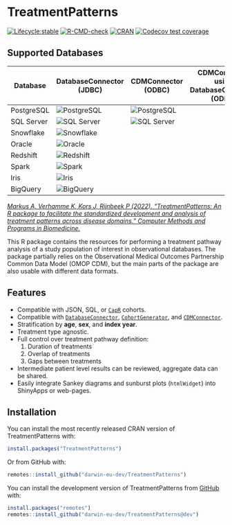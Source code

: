 
<!-- README.md is generated from README.Rmd. Please edit that file -->

# TreatmentPatterns

<!-- badges: start -->

[![Lifecycle:stable](https://img.shields.io/badge/lifecycle-stable-brightgreen.svg)](https://lifecycle.r-lib.org/articles/stages.html#stable)
[![R-CMD-check](https://github.com/darwin-eu-dev/TreatmentPatterns/actions/workflows/R-CMD-check.yaml/badge.svg?branch=dev)](https://github.com/darwin-eu-dev/TreatmentPatterns/actions/workflows/R-CMD-check.yaml)
[![CRAN](https://www.r-pkg.org/badges/version/TreatmentPatterns)](https://CRAN.R-project.org/package=TreatmentPatterns)
[![Codecov test
coverage](https://codecov.io/gh/darwin-eu-dev/TreatmentPatterns/branch/master/graph/badge.svg)](https://app.codecov.io/gh/darwin-eu-dev/TreatmentPatterns?branch=master)

## Supported Databases

| Database | DatabaseConnector (JDBC) | CDMConnector (ODBC) | CDMConnector using DatabaseConnector (ODBC) |
|----|----|----|----|
| PostgreSQL | ![PostgreSQL](https://github.com/darwin-eu-dev/TreatmentPatterns/actions/workflows/db-postgresql.yaml/badge.svg) | ![PostgreSQL](https://github.com/darwin-eu-dev/TreatmentPatterns/actions/workflows/cdmc-postgresql.yaml/badge.svg) |  |
| SQL Server | ![SQL Server](https://github.com/darwin-eu-dev/TreatmentPatterns/actions/workflows/db-sqlserver.yaml/badge.svg) | ![SQL Server](https://github.com/darwin-eu-dev/TreatmentPatterns/actions/workflows/cdmc-sqlserver.yaml/badge.svg) |  |
| Snowflake | ![Snowflake](https://github.com/darwin-eu-dev/TreatmentPatterns/actions/workflows/db-snowflake.yaml/badge.svg) |  |  |
| Oracle | ![Oracle](https://github.com/darwin-eu-dev/TreatmentPatterns/actions/workflows/db-oracle.yaml/badge.svg) |  |  |
| Redshift | ![Redshift](https://github.com/darwin-eu-dev/TreatmentPatterns/actions/workflows/db-redshift.yaml/badge.svg) |  |  |
| Spark | ![Spark](https://github.com/darwin-eu-dev/TreatmentPatterns/actions/workflows/db-spark.yaml/badge.svg) |  |  |
| Iris | ![Iris](https://github.com/darwin-eu-dev/TreatmentPatterns/actions/workflows/db-iris.yaml/badge.svg) |  |  |
| BigQuery | ![BigQuery](https://github.com/darwin-eu-dev/TreatmentPatterns/actions/workflows/db-bigquery.yaml/badge.svg) |  |  |

<!-- badges: end -->

[*Markus A, Verhamme K, Kors J, Rijnbeek P (2022). “TreatmentPatterns:
An R package to facilitate the standardized development and analysis of
treatment patterns across disease domains.” Computer Methods and
Programs in Biomedicine.*](https://doi.org/10.1016/j.cmpb.2022.107081)

This R package contains the resources for performing a treatment pathway
analysis of a study population of interest in observational databases.
The package partially relies on the Observational Medical Outcomes
Partnership Common Data Model (OMOP CDM), but the main parts of the
package are also usable with different data formats.

## Features

- Compatible with JSON, SQL, or [`CapR`](https://ohdsi.github.io/Capr/)
  cohorts.
- Compatible with
  [`DatabaseConnector`](https://ohdsi.github.io/DatabaseConnector/),
  [`CohortGenerator`](https://ohdsi.github.io/CohortGenerator/), and
  [`CDMConnector`](https://darwin-eu.github.io/CDMConnector/).
- Stratification by **age**, **sex**, and **index year**.
- Treatment type agnostic.
- Full control over treatment pathway definition:
  1.  Duration of treatments
  2.  Overlap of treatments
  3.  Gaps between treatments
- Intermediate patient level results can be reviewed, aggregate data can
  be shared.
- Easily integrate Sankey diagrams and sunburst plots (`htmlWidget`)
  into ShinyApps or web-pages.

## Installation

You can install the most recently released CRAN version of
TreatmentPatterns with:

``` r
install.packages("TreatmentPatterns")
```

Or from GitHub with:

``` r
remotes::install_github("darwin-eu-dev/TreatmentPatterns")
```

You can install the development version of TreatmentPatterns from
[GitHub](https://github.com/) with:

``` r
install.packages("remotes")
remotes::install_github("darwin-eu-dev/TreatmentPatterns@dev")
```
